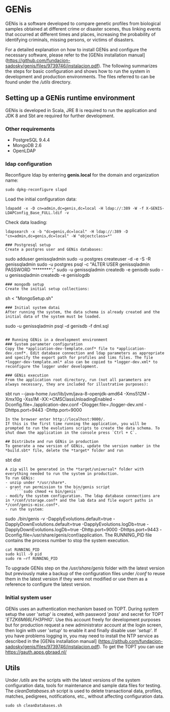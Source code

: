 # GENis

GENis is a software developed to compare genetic profiles from biological samples obtained at different crime or disaster scenes, thus linking events that occurred at different times and places, increasing the probability of identifying criminals, missing persons, or victims of disasters.

For a detailed explanation on how to install GENis and configure the necessary software, please refer to the [GENis installation manual] (https://github.com/fundacion-sadosky/genis/files/9739746/instalacion.pdf). The following summarizes the steps for basic configuration and shows how to run the system in development and production environments. The files referred to can be found under the */utils* directory.

## Setting up a GENis runtime environment
GENis is developed in Scala, JRE 8 is required to run the application and JDK 8 and Sbt are required for further development.

### Other requirements
- PostgreSQL 9.4.4
- MongoDB 2.6
- OpenLDAP

### ldap configuration 

Reconfigure ldap by entering **genis.local** for the domain and organization name:

```
sudo dpkg-reconfigure slapd 
```
Load the initial configuration data:
```
ldapadd -x -D cn=admin,dc=genis,dc=local -H ldap://:389 -W -f X-GENIS-LDAPConfig_Base_FULL.ldif -v
```
Check data loading:
```
ldapsearch -x -b "dc=genis,dc=local" -H ldap://:389 -D "cn=admin,dc=genis,dc=local" -W "objectclass=*"

### Postgresql setup
Create a postgres user and GENis databases:
```
sudo adduser genissqladmin
sudo -u postgres createuser -d -e -S -R genissqladmin
sudo -u postgres psql -c "ALTER USER genissqladmin PASSWORD '********';"
sudo -u genissqladmin createdb -e genisdb
sudo -u genissqladmin createdb -e genislogdb 
```
### mongodb setup
Create the initial setup collections:
```
sh < "MongoSetup.sh"
```
### Initial system datai
After running the system, the data schema is already created and the initial data of the system must be loaded.
```
sudo -u genissqladmin psql -d genisdb -f dml.sql
```

## Running GENis in a development environment
### System parameter configuration
Copy the *application-dev-template.conf* file to *application-dev.conf*. Edit database connection and ldap parameters as appropriate and specify the export path for profiles and lims files. The file *logger-dev-template.xml* also can be copied to *logger-dev.xml* to reconfigure the logger under development.

### GENis execution
From the application root directory, run (not all parameters are always necessary, they are included for illustrative purposes):
```
sbt run --java-home /usr/lib/jvm/java-8-openjdk-amd64
-Xms512M -Xmx10g -Xss1M -XX:+CMSClassUnloadingEnabled
-Dconfig.file=./application-dev.conf 
-Dlogger.file=./logger-dev.xml 
-Dhttps.port=9443 -Dhttp.port=9000
```
In the browser enter http://localhost:9000/. 
If this is the first time running the application, you will be prompted to run the evolutions scripts to create the data schema. To shut down the application in the console press `Ctrl + C`.

## Distribute and run GENis in production
To generate a new version of GENis, update the version number in the *build.sbt* file, delete the *target* folder and run
```
sbt dist
```
A zip will be generated in the *target/universal* folder with everything needed to run the system in production.
To run GENis:
- unzip under */usr/share*.
- grant run permission to the bin/genis script 
    ````sudo chmod +x bin/genis```
- modify the system configuration. The ldap database connections are in */conf/storage.conf* and the lab data and file export paths in */conf/genis-misc.conf*.
- run the system:
```
sudo ./bin/genis -v 
-DapplyEvolutions.default=true
-DapplyDownEvolutions.default=true
-DapplyEvolutions.logDb=true
-DapplyDownEvolutions.logDb=true
-Dhttp.port=9000 -Dhttps.port=9443 
-Dconfig.file=/usr/share/genis/conf/application.
The RUNNING_PID file contains the process number to stop the system execution.
```
cat RUNNING_PID
sudo kill -9 pid
sudo rm –rf RUNNING_PID
```
To upgrade GENis step on the */usr/share/genis* folder with the latest version but previously make a backup of the configuration files under */conf* to reuse them in the latest version if they were not modified or use them as a reference to configure the latest version.

### Initial system user
GENis uses an authentication mechanism based on TOPT. 
During system setup the user '*setup*' is created, with password '*pass*' and secret for TOPT '*ETZK6M66LFH3PHIG*'. 
Use this account freely for development purposes but for production request a new administrator account at the login screen, then login with user '*setup*' to enable it and finally disable user '*setup*'.
If you have problems logging in, you may need to install the NTP service as described in the [GENis installation manual] (https://github.com/fundacion-sadosky/genis/files/9739746/instalacion.pdf).
To get the TOPT you can use https://gauth.apps.gbraad.nl/

## Utils
Under */utils* are the scripts with the latest versions of the system configuration data, tools for maintenance and sample data files for testing.
The *cleanDatabases.sh* script is used to delete transactional data, profiles, matches, pedigrees, notifications, etc., without affecting configuration data.
```
sudo sh cleanDatabases.sh
```
